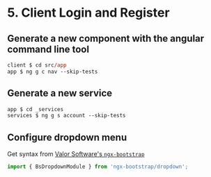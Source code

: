 # 5. Client Login and Register

## Generate a new component with the angular command line tool
```ps
client $ cd src/app
app $ ng g c nav --skip-tests
```

## Generate a new service
```ps
app $ cd _services
services $ ng g s account --skip-tests
```

## Configure dropdown menu
Get syntax from [Valor Software's `ngx-bootstrap`](https://valor-software.com/ngx-bootstrap/old/7.1.2/#/dropdowns)
```ts
import { BsDropdownModule } from 'ngx-bootstrap/dropdown';
```
